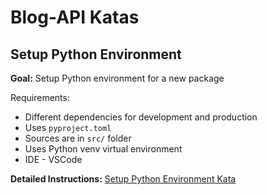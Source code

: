 # Blog-API Katas



## Setup Python Environment

**Goal:** Setup Python environment for a new package

Requirements:

* Different dependencies for development and production
* Uses `pyproject.toml`
* Sources are in `src/` folder
* Uses Python venv virtual environment
* IDE - VSCode

**Detailed Instructions:** [Setup Python Environment Kata](setup-python-environment-kata.md)


